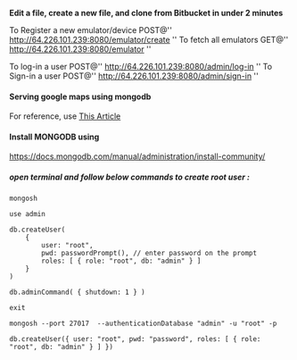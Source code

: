 **Edit a file, create a new file, and clone from Bitbucket in under 2 minutes**

To Register a new emulator/device POST@'' http://64.226.101.239:8080/emulator/create ''
To fetch all emulators GET@'' http://64.226.101.239:8080/emulator ''

To log-in a user POST@'' http://64.226.101.239:8080/admin/log-in ''
To Sign-in a user POST@'' http://64.226.101.239:8080/admin/sign-in ''

#### Serving google maps using mongodb
For reference, use [This Article](https://medium.com/@simonskyau/serve-google-maps-using-spring-boot-and-mongodb-915f5feb4929)
#### Install MONGODB using
https://docs.mongodb.com/manual/administration/install-community/
##### open terminal and follow below commands to create root user :
```mongosh```

```use admin```

```
db.createUser(
    {
        user: "root",
        pwd: passwordPrompt(), // enter password on the prompt
        roles: [ { role: "root", db: "admin" } ]
    }
)
```
```db.adminCommand( { shutdown: 1 } )```

```exit```

```mongosh --port 27017  --authenticationDatabase "admin" -u "root" -p```

```db.createUser({ user: "root", pwd: "password", roles: [ { role: "root", db: "admin" } ] })```
